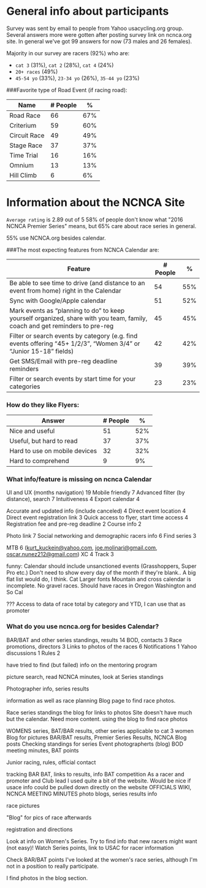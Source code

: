 # General info about participants

Survey was sent by email to people from Yahoo usacycling.org group. Several answers more were gotten after posting survey link on ncnca.org site. In general we've got 99 answers for now (73 males and 26 females).

Majority in our survey are racers (92%) who are: 
- `cat 3` (31%), `cat 2` (28%), `cat 4` (24%)
- `20+ races` (49%)
- `45-54 yo` (33%), `23-34 yo` (26%), `35-44 yo` (23%)

###Favorite type of Road Event (if racing road):

Name | # People | %
----|----|----
Road Race |66 | 67%
Criterium | 59 | 60% 
Circuit Race |49 | 49% 
Stage Race |37 | 37% 
Time Trial |16 | 16% 
Omnium | 13 | 13% 
Hill Climb |6 | 6%

# Information about the NCNCA Site

`Average rating` is 2.89 out of 5
58% of people don't know what "2016 NCNCA Premier Series" means, but 65% care about race series in general.

 55% use NCNCA.org besides calendar.


###The most expecting features from NCNCA Calendar are:

Feature | # People |%
-----|----|---
Be able to see time to drive (and distance to an event from home) right in the Calendar | 54| 55%
Sync with Google/Apple calendar | 51| 52%
Mark events as “planning to do” to keep yourself organized, share with you team, family, coach and get reminders to pre-reg | 45 | 45%
Filter or search events by category (e.g. find events offering “45+ 1/2/3”, “Women 3/4” or “Junior 15-18” fields) | 42 |42%
Get SMS/Email with pre-reg deadline reminders | 39 | 39%
Filter or search events by start time for your categories | 23 | 23%

### How do they like Flyers:

Answer | # People | %
----|----|----
Nice and useful | 51 | 52% 
Useful, but hard to read | 37 | 37% 
Hard to use on mobile devices | 32 | 32% 
Hard to comprehend | 9 | 9%


### What info/feature is missing on ncnca Calendar

UI and UX (months navigation) 19
Mobile friendly 7
Advanced filter (by distance), search 7
Intuitiveness 4
Export calendar 4

Accurate and updated info (include canceled) 4
Direct event location 4
Direct event registration link 3
Quick access to flyer, start time access 4
Registration fee and pre-reg deadline 2
Course info 2

Photo link 7
Social networking and demographic racers info 6
Find series 3

MTB 6 (kurt_kuckein@yahoo.com, joe.molinari@gmail.com, oscar.nunez212@gmail.com)
XC 4
Track 3
 
funny:
Calendar should include unsanctioned events (Grasshoppers, Super  Pro etc.)
Don't need to show every day of the month if they're blank.. A big flat list would do, I think.
Cat
Larger fonts
Mountain and cross calendar is incomplete. No gravel races. Should have races in Oregon Washington and So Cal

???
Access to data of race total by category and YTD,  I can use that as promoter

### What do you use ncnca.org for besides Calendar?

BAR/BAT and other series standings, results 14
BOD, contacts 3
Race promotions, directors 3 
Links to photos of the races 6
Notifications 1
Yahoo discussions 1
Rules 2

have tried to find (but failed) info on the mentoring program

picture search, read NCNCA minutes, look at Series standings

Photographer info, series results



information as well as race planning
Blog page to find race photos.



Race series standings
the blog for links to photos
Site doesn't have much but the calendar. Need more content.
using the blog to find race photos







WOMENS series, BAT/BAR results, other series applicable to cat 3 women
Blog for pictures
BAR/BAT results, Premier Series Results, NCNCA Blog posts
Checking standings for series
Event photographerts (blog)
BOD meeting minutes, BAT points

Junior racing, rules, official contact 

tracking BAR BAT, links to results, info 
BAT competition
As a racer and promoter and Club lead I used quite a bit of the website. Would be nice if usace info could be pulled down directly on the website
OFFICIALS WIKI, NCNCA MEETING MINUTES
photo blogs, series results info



race pictures

"Blog" for pics of race afterwards

registration and directions 


Look at info on Women's Series. Try to find info that new racers might want (not easy)!
Watch Series points, link to USAC for racer information 

Check BAR/BAT points
I've looked at the women's race series, although I'm not in a position to really participate.

I find photos in the blog section.